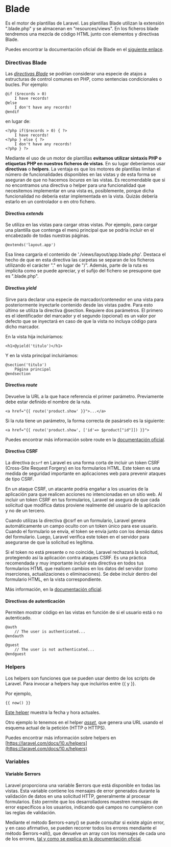# Blade

Es el motor de plantillas de Laravel. Las plantillas Blade utilizan la extensión ".blade.php" y se almacenan en "resources/views". En los ficheros blade tendremos una mezcla de código HTML junto con elementos y directivas Blade.

Puedes encontrar la documentación oficial de Blade en el [siguiente enlace](https://laravel.com/docs/10.x/blade).

### Directivas Blade

Las [_directivas Blade_](https://laravel.com/docs/10.x/blade#blade-directives) se podrían considerar una especie de atajos a estructuras de control comunes en PHP, como sentencias condicionales o bucles. Por ejemplo:

```
@if ($records > 0)
    I have records!
@else
    I don't have any records!
@endif
```

en lugar de:

```
<?php if($records > 0) { ?>  
    I have records!  
<?php } else { ?>  
    I don't have any records!  
<?php } ?>
```

Mediante el uso de un motor de plantillas **evitamos utilizar sintaxis PHP o etiquetas PHP en nuestros ficheros de vistas**. En su lugar deberíamos usar **directivas** o **helpers**. La ventaja es que los motores de plantillas limitan el número de funcionalidades disponibles en las vistas y de esta forma se aseguran de que no hacemos _locuras_ en las vistas. Es recomendable que si no encontramos una directiva o helper para una funcionalidad que necesitemos implementar en una vista es, posiblemente, porque dicha funcionalidad no debería estar implementada en la vista. Quizás debería estarlo en un controlador o en otro fichero.

#### Directiva _extends_

Se utiliza en las vistas para cargar otras vistas. Por ejemplo, para cargar una plantilla que contenga el menú principal que se podría incluir en el encabezado de todas nuestras páginas.

```
@extends('layout.app')
```

Esa línea cargaría el contenido de './views/layout/app.blade.php'. Destaca el hecho de que en esta directiva las carpetas se separan de los ficheros utilizando el carácter "." en lugar de "/". Además, parte de la ruta es implícita como se puede apreciar, y el sufijo del fichero se presupone que es ".blade.php".

#### Directiva _yield_

Sirve para declarar una especie de marcador/contenedor en una vista para posteriormente inyectarle contenido desde las vistas padre. Para esto último se utiliza la directiva @section. Requiere dos parámetros. El primero es el identificador del marcador y el segundo (opcional) es un valor por defecto que se inyectará en caso de que la vista no incluya código para dicho marcador.

En la vista hija incluiríamos:

```
<h1>@yield('titulo')</h1>
```

Y en la vista principal incluiríamos:

```
@section('titulo')
    Página principal
@endsection
```

#### Directiva _route_

Devuelve la URL a la que hace referencia el primer parámetro. Previamente debe estar definido el nombre de la ruta.

```
<a href="{{ route('product.show' }}">...</a>
```

Si la ruta tiene un parámetro, la forma correcta de pasárselo es la siguiente:

```
<a href="{{ route('product.show', ['id'=> $product["id"]]) }}">
```

Puedes encontrar más información sobre route en la [documentación oficial](https://laravel.com/docs/10.x/routing#generating-urls-to-named-routes).

#### Directiva CSRF

La directiva `@csrf` en Laravel es una forma corta de incluir un token CSRF (Cross-Site Request Forgery) en los formularios HTML. Este token es una medida de seguridad importante en aplicaciones web para prevenir ataques de tipo CSRF.

En un ataque CSRF, un atacante podría engañar a los usuarios de la aplicación para que realicen acciones no intencionadas en un sitio web. Al incluir un token CSRF en tus formularios, Laravel se asegura de que cada solicitud que modifica datos proviene realmente del usuario de la aplicación y no de un tercero.

Cuando utilizas la directiva @csrf en un formulario, Laravel genera automáticamente un campo oculto con un token único para ese usuario. Cuando el formulario se envía, el token se envía junto con los demás datos del formulario. Luego, Laravel verifica este token en el servidor para asegurarse de que la solicitud es legítima.

Si el token no está presente o no coincide, Laravel rechazará la solicitud, protegiendo así la aplicación contra ataques CSRF. Es una práctica recomendada y muy importante incluir esta directiva en todos tus formularios HTML que realicen cambios en los datos del servidor (como inserciones, actualizaciones o eliminaciones). Se debe incluir dentro del formulario HTML, en la vista correspondiente.

Más información, en la [documentación oficial](https://laravel.com/docs/9.x/blade#csrf-field).

#### Directivas de autenticación

Permiten mostrar código en las vistas en función de si el usuario está o no autenticado.

```
@auth
    // The user is authenticated...
@endauth

@guest
    // The user is not authenticated...
@endguest
```

### Helpers

Los helpers son funciones que se pueden usar dentro de los scripts de Laravel. Para invocar a helpers hay que incluirlos entre \{{ y \}}.

Por ejemplo,

```
{{ now() }}
```

[Este helper](https://laravel.com/docs/10.x/helpers#method-now) muestra la fecha y hora actuales.

Otro ejemplo lo tenemos en el helper [_asset_](https://laravel.com/docs/9.x/helpers#method-asset), que genera una URL usando el esquema actual de la petición (HTTP o HTTPS).

Puedes encontrar más información sobre helpers en [https://laravel.com/docs/10.x/helpers](https://laravel.com/docs/10.x/helpers)

### Variables

#### Variable $errors

Laravel proporciona una variable $errors que está disponible en todas las vistas. Esta variable contiene los mensajes de error generados durante la validación de datos en una solicitud HTTP, generalmente al procesar formularios. Esto permite que los desarrolladores muestren mensajes de error específicos a los usuarios, indicando qué campos no cumplieron con las reglas de validación.

Mediante el método $errors->any() se puede consultar si existe algún error, y en caso afirmativo, se pueden recorrer todos los errores mendiante el método $errors->all(), que devuelve un array con los mensajes de cada uno de los errores, [tal y como se explica en la documentación oficial](https://laravel.com/docs/10.x/validation#quick-displaying-the-validation-errors).
